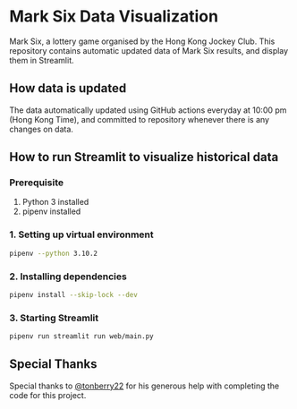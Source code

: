 # Mark Six Data Visualization

Mark Six, a lottery game organised by the Hong Kong Jockey Club. This repository contains automatic updated data of Mark Six results, and display them in Streamlit.

## How data is updated
The data automatically updated using GitHub actions everyday at 10:00 pm (Hong Kong Time), and committed to repository whenever there is any changes on data.

## How to run Streamlit to visualize historical data

### Prerequisite

1. Python 3 installed
2. pipenv installed

### 1. Setting up virtual environment

```bash
pipenv --python 3.10.2
```

### 2. Installing dependencies

```bash
pipenv install --skip-lock --dev
```

### 3. Starting Streamlit

```bash
pipenv run streamlit run web/main.py
```

## Special Thanks
Special thanks to [@tonberry22](https://github.com/tonberry22) for his generous help with completing the code for this project.
